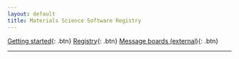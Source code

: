 ```yaml
---
layout: default
title: Materials Science Software Registry
---
```


[Getting started](./getting-started.html){: .btn}
[Registry](./registry.html){: .btn}
[Message boards (external)][matsci.org]{: .btn}

---


[matsci.org]: https://matsci.org
